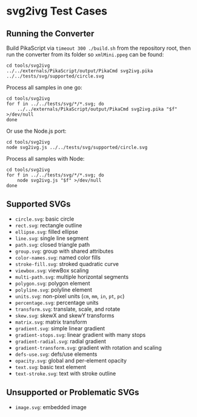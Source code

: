 # svg2ivg Test Cases

## Running the Converter
Build PikaScript via `timeout 300 ./build.sh` from the repository root, then run the converter from its folder so `xmlMini.ppeg` can be found:

```
cd tools/svg2ivg
../../externals/PikaScript/output/PikaCmd svg2ivg.pika ../../tests/svg/supported/circle.svg
```

Process all samples in one go:

```
cd tools/svg2ivg
for f in ../../tests/svg/*/*.svg; do
	../../externals/PikaScript/output/PikaCmd svg2ivg.pika "$f" >/dev/null
done
```

Or use the Node.js port:

```
cd tools/svg2ivg
node svg2ivg.js ../../tests/svg/supported/circle.svg
```

Process all samples with Node:

```
cd tools/svg2ivg
for f in ../../tests/svg/*/*.svg; do
	node svg2ivg.js "$f" >/dev/null
done
```

## Supported SVGs
- `circle.svg`: basic circle
- `rect.svg`: rectangle outline
- `ellipse.svg`: filled ellipse
- `line.svg`: single line segment
- `path.svg`: closed triangle path
- `group.svg`: group with shared attributes
- `color-names.svg`: named color fills
- `stroke-fill.svg`: stroked quadratic curve
- `viewbox.svg`: viewBox scaling
- `multi-path.svg`: multiple horizontal segments
- `polygon.svg`: polygon element
- `polyline.svg`: polyline element
- `units.svg`: non-pixel units (`cm`, `mm`, `in`, `pt`, `pc`)
- `percentage.svg`: percentage units
- `transform.svg`: translate, scale, and rotate
- `skew.svg`: skewX and skewY transforms
- `matrix.svg`: matrix transform
- `gradient.svg`: simple linear gradient
- `gradient-stops.svg`: linear gradient with many stops
- `gradient-radial.svg`: radial gradient
- `gradient-transform.svg`: gradient with rotation and scaling
- `defs-use.svg`: defs/use elements
- `opacity.svg`: global and per-element opacity
- `text.svg`: basic text element
- `text-stroke.svg`: text with stroke outline

## Unsupported or Problematic SVGs
- `image.svg`: embedded image
